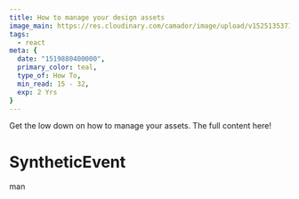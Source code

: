 ```yaml
---
title: How to manage your design assets
image_main: https://res.cloudinary.com/camador/image/upload/v1525135371/webfolio/deslog-2018-4-8.jpg
tags:
  - react
meta: {
  date: "1519880400000",
  primary_color: teal,
  type_of: How To,
  min_read: 15 - 32,
  exp: 2 Yrs
}
---
```

Get the low down on how to manage your assets. The full content here!

# SyntheticEvent

man
